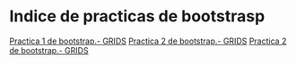 # Indice de practicas de bootstrasp
<a href="https://alarena.github.io/16abril.html">Practica 1 de bootstrap.- GRIDS</a> 
<a href="https://alarena.github.io/PRACTICA%202.html">Practica 2 de bootstrap.- GRIDS</a> 
<a href="https://alarena.github.io/practicabootstrap.html">Practica 2 de bootstrap.- GRIDS</a>
